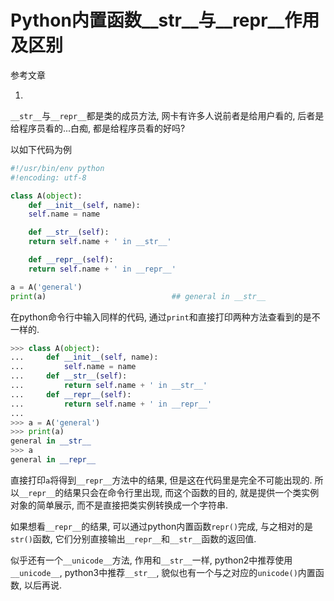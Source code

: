 # Python内置函数__str__与__repr__作用及区别

参考文章

1. []()

`__str__`与`__repr__`都是类的成员方法, 网卡有许多人说前者是给用户看的, 后者是给程序员看的...白痴, 都是给程序员看的好吗?

以如下代码为例

```py
#!/usr/bin/env python
#!encoding: utf-8

class A(object):
    def __init__(self, name):
	self.name = name

    def __str__(self):
	return self.name + ' in __str__'

    def __repr__(self):
	return self.name + ' in __repr__'

a = A('general')
print(a)                            ## general in __str__
```

在python命令行中输入同样的代码, 通过`print`和直接打印两种方法查看到的是不一样的.

```py
>>> class A(object):
...     def __init__(self, name):
...         self.name = name
...     def __str__(self):
...         return self.name + ' in __str__'
...     def __repr__(self):
...         return self.name + ' in __repr__'
... 
>>> a = A('general')
>>> print(a)
general in __str__
>>> a
general in __repr__
```

直接打印`a`将得到`__repr__`方法中的结果, 但是这在代码里是完全不可能出现的. 所以`__repr__`的结果只会在命令行里出现, 而这个函数的目的, 就是提供一个类实例对象的简单展示, 而不是直接把类实例转换成一个字符串.

如果想看`__repr__`的结果, 可以通过python内置函数`repr()`完成, 与之相对的是`str()`函数, 它们分别直接输出`__repr__`和`__str__`函数的返回值.

似乎还有一个`__unicode__`方法, 作用和`__str__`一样, python2中推荐使用`__unicode__`, python3中推荐`__str__`, 貌似也有一个与之对应的`unicode()`内置函数, 以后再说.